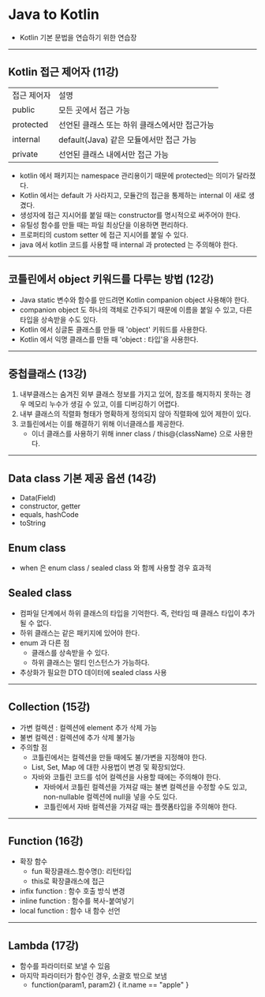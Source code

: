# Java to Kotlin 

- Kotlin 기본 문법을 연습하기 위한 연습장

---

## Kotlin 접근 제어자 (11강)
|           |                             |
|-----------|-----------------------------|
| 접근 제어자    | 설명                          |
| public    | 모든 곳에서 접근 가능                |
| protected | 선언된 클래스 또는 하위 클래스에서만 접근가능   |
| internal  | default(Java) 같은 모듈에서만 접근 가능 |
| private   | 선언된 클래스 내에서만 접근 가능          |


- kotlin 에서 패키지는 namespace 관리용이기 때문에 protected는 의미가 달라졌다.
- Kotlin 에서는 default 가 사라지고, 모듈간의 접근을 통제하는 internal 이 새로 생겼다.
- 생성자에 접근 지시어를 붙일 때는 constructor를 명시적으로 써주어야 한다.
- 유틸성 함수를 만들 때는 파일 최상단을 이용하면 편리하다.
- 프로퍼티의 custom setter 에 접근 지시어를 붙일 수 있다.
- java 에서 kotlin 코드를 사용할 때 internal 과 protected 는 주의해야 한다.

--- 

## 코틀린에서 object 키워드를 다루는 방법 (12강)
- Java static 변수와 함수를 만드려면 Kotlin companion object 사용해야 한다.
- companion object 도 하나의 객체로 간주되기 때문에 이름을 붙일 수 있고, 다른 타입을 상속받을 수도 있다.
- Kotlin 에서 싱글톤 클래스를 만들 때 'object' 키워드를 사용한다.
- Kotlin 에서 익명 클래스를 만들 때 'object : 타입'을 사용한다.

---

## 중첩클래스 (13강)
1. 내부클래스는 숨겨진 외부 클래스 정보를 가지고 있어, 참조를 해지하지 못하는 경우 메모리 누수가 생길 수 있고, 이를 디버깅하기 어렵다.
2. 내부 클래스의 직렬화 형태가 명확하게 정의되지 않아 직렬화에 있어 제한이 있다.
3. 코틀린에서는 이를 해결하기 위해 이너클래스를 제공한다.
    * 이너 클래스를 사용하기 위해 inner class / this@{className} 으로 사용한다.

---

## Data class 기본 제공 옵션 (14강)
* Data(Field)
* constructor, getter
* equals, hashCode
* toString 

## Enum class
* when 은 enum class / sealed class 와 함께 사용할 경우 효과적

## Sealed class
* 컴파일 단계에서 하위 클래스의 타입을 기억한다. 즉, 런타임 때 클래스 타입이 추가될 수 없다.
* 하위 클래스는 같은 패키지에 있어야 한다.
* enum 과 다른 점
  * 클래스를 상속받을 수 있다.
  * 하위 클래스는 멀티 인스턴스가 가능하다. 
* 추상화가 필요한 DTO 데이터에 sealed class 사용 

---

## Collection (15강)
* 가변 컬렉션 : 컬렉션에 element 추가 삭제 가능
* 불변 컬렉션 : 컬렉션에 추가 삭제 불가능
* 주의할 점 
  * 코틀린에서는 컬렉션을 만들 때에도 불/가변을 지정해야 한다.
  * List, Set, Map 에 대한 사용법이 변경 및 확장되었다.
  * 자바와 코틀린 코드를 섞어 컬렉션을 사용할 때에는 주의해야 한다.
    * 자바에서 코틀린 컬렉션을 가져갈 때는 불변 컬렉션을 수정할 수도 있고, non-nullable 컬렉션에 null을 넣을 수도 있다.
    * 코틀린에서 자바 컬렉션을 가져갈 때는 플랫폼타입을 주의해야 한다.

---

## Function (16강)
* 확장 함수
  * fun 확장클래스.함수명(): 리턴타입
  * this로 확장클래스에 접근
* infix function : 함수 호출 방식 변경 
* inline function : 함수를 복사-붙여넣기
* local function : 함수 내 함수 선언 

---

## Lambda (17강)
* 함수를 파라미터로 보낼 수 있음
* 마지막 파라미터가 함수인 경우, 소괄호 밖으로 보냄 
  * function(param1, param2) { it.name == "apple" }
